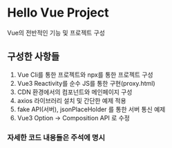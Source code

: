 # Hello Vue Project
Vue의 전반적인 기능 및 프로젝트 구성

## 구성한 사항들
1. Vue Cli를 통한 프로젝트와 npx를 통한 프로젝트 구성
2. Vue3 Reactivity를 순수 JS를 통한 구현(proxy.html)
3. CDN 환경에서의 컴포넌트와 메인페이지 구성
4. axios 라이브러리 설치 및 간단한 예제 적용
5. fake API(서버), jsonPlaceHolder 를 통한 서버 통신 예제
6. Vue3 Option -> Composition API 로 수정

### 자세한 코드 내용들은 주석에 명시
